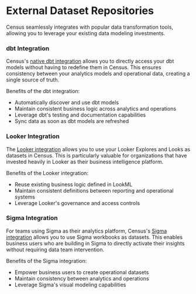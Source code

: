 # External Dataset Repositories

Census seamlessly integrates with popular data transformation tools, allowing you to leverage your existing data modeling investments.

### dbt Integration

Census's [native dbt integration](dbt-integration.md) allows you to directly access your dbt models without having to redefine them in Census. This ensures consistency between your analytics models and operational data, creating a single source of truth.

Benefits of the dbt integration:

* Automatically discover and use dbt models
* Maintain consistent business logic across analytics and operations
* Leverage dbt's testing and documentation capabilities
* Sync data as soon as dbt models are refreshed

### Looker Integration

The [Looker integration](looker-integration.md) allows you to use your Looker Explores and Looks as datasets in Census. This is particularly valuable for organizations that have invested heavily in Looker as their business intelligence platform.

Benefits of the Looker integration:

* Reuse existing business logic defined in LookML
* Maintain consistent definitions between reporting and operational systems
* Leverage Looker's governance and access controls

### Sigma Integration

For teams using Sigma as their analytics platform, Census's [Sigma integration](sigma-integration.md) allows you to use Sigma workbooks as datasets. This enables business users who are building in Sigma to directly activate their insights without requiring data team intervention.

Benefits of the Sigma integration:

* Empower business users to create operational datasets
* Maintain consistency between analytics and operations
* Leverage Sigma's visual modeling capabilities
